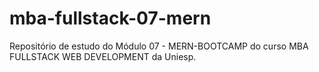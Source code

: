 # mba-fullstack-07-mern

Repositório de estudo do Módulo 07 - MERN-BOOTCAMP do curso MBA FULLSTACK WEB DEVELOPMENT da Uniesp.
